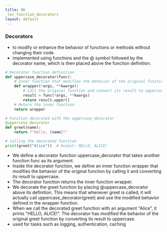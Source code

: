 ```yaml
---
title: 06
_lec_function_decoraters
layout: default
---
```


### Decorators

-  to modify or enhance the behavior of functions or methods without changing their code. 
- implemented using functions and the @ symbol followed by the decorator name, which is then placed above the function definition.

```python
# Decorator function definition
def uppercase_decorator(func):
    # Inner function that modifies the behavior of the original function
    def wrapper(*args, **kwargs):
        # Call the original function and convert its result to uppercase
        result = func(*args, **kwargs)
        return result.upper()
    # Return the inner function
    return wrapper

# Function decorated with the uppercase_decorator
@uppercase_decorator
def greet(name):
    return f"Hello, {name}!"

# Calling the decorated function
print(greet("Alice"))  # Output: HELLO, ALICE!

```

- We define a decorator function uppercase_decorator that takes another function func as its argument.
- Inside the decorator function, we define an inner function wrapper that modifies the behavior of the original function by calling it and converting its result to uppercase.
- The decorator function returns the inner function wrapper.
- We decorate the greet function by placing @uppercase_decorator above its definition. This means that whenever greet is called, it will actually call uppercase_decorator(greet) and use the modified behavior defined in the wrapper function.
- When we call the decorated greet function with an argument "Alice", it prints "HELLO, ALICE!". The decorator has modified the behavior of the original greet function by converting its result to uppercase.
- used for tasks such as logging, authentication, caching